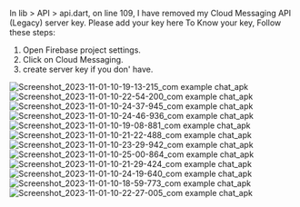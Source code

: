 In lib > API > api.dart, on line 109,
I have removed my Cloud Messaging API (Legacy) server key. Please add your key here
To Know your key, Follow these steps:
1. Open Firebase project settings.
2. Click on Cloud Messaging.
3. create server key if you don' have.


![Screenshot_2023-11-01-10-19-13-215_com example chat_apk](https://github.com/premchetlapalle/Chat_IRA/assets/130395806/f6adeaec-83c1-4eb5-b1bb-3e46f858e899)
![Screenshot_2023-11-01-10-22-54-200_com example chat_apk](https://github.com/premchetlapalle/Chat_IRA/assets/130395806/5cabe74c-023b-4de6-afdc-2e4742f963f1)
![Screenshot_2023-11-01-10-24-37-945_com example chat_apk](https://github.com/premchetlapalle/Chat_IRA/assets/130395806/efd49116-4ad6-4ea5-89b7-343cc6e69ca9)
![Screenshot_2023-11-01-10-24-46-936_com example chat_apk](https://github.com/premchetlapalle/Chat_IRA/assets/130395806/d9540e02-57e2-4ef2-a371-54942d9f899e)
![Screenshot_2023-11-01-10-19-08-881_com example chat_apk](https://github.com/premchetlapalle/Chat_IRA/assets/130395806/73ae875e-0d85-4705-8437-c0e596d2ed22)
![Screenshot_2023-11-01-10-21-22-488_com example chat_apk](https://github.com/premchetlapalle/Chat_IRA/assets/130395806/dac88fbf-9cb1-4624-909b-3a1796798ac4)
![Screenshot_2023-11-01-10-23-29-942_com example chat_apk](https://github.com/premchetlapalle/Chat_IRA/assets/130395806/b6d0afa1-d6e6-45b6-9ee4-7f907a1adee4)
![Screenshot_2023-11-01-10-25-00-864_com example chat_apk](https://github.com/premchetlapalle/Chat_IRA/assets/130395806/d7a5d467-0373-43fe-9e49-8bb29ec7b938)
![Screenshot_2023-11-01-10-21-29-424_com example chat_apk](https://github.com/premchetlapalle/Chat_IRA/assets/130395806/3e48de09-69c6-4c61-9d78-4e3ca4035a6c)
![Screenshot_2023-11-01-10-24-19-640_com example chat_apk](https://github.com/premchetlapalle/Chat_IRA/assets/130395806/0d4600d2-030e-4c8c-a3d3-e3dc4fc2cc6c)
![Screenshot_2023-11-01-10-18-59-773_com example chat_apk](https://github.com/premchetlapalle/Chat_IRA/assets/130395806/0de53ad6-0d17-40d2-a666-b804079b4d98)
![Screenshot_2023-11-01-10-22-27-005_com example chat_apk](https://github.com/premchetlapalle/Chat_IRA/assets/130395806/0a82a87f-ac64-47ab-8a6f-ada1e02d57c2)

